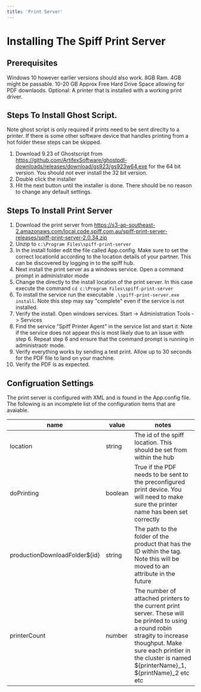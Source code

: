 ```yaml
---
title: 'Print Server'
---
```


# Installing The Spiff Print Server 

## Prerequisites
Windows 10 however earlier versions should also work.
8GB Ram. 4GB might be passable.
10-20 GB Approx Free Hard Drive Space allowing for PDF downlaods.
Optional: A printer that is installed with a working print driver.

## Steps To Install Ghost Script. 

Note ghost script is only required if prints need to be sent direclty to a printer. If there is some other software device that handles printing from a hot folder these steps can be skipped.

1. Download 9.23 of Ghostscript from https://github.com/ArtifexSoftware/ghostpdl-downloads/releases/download/gs923/gs923w64.exe for the 64 bit version. You should not ever install the 32 bit version.
2. Double click the installer 
3. Hit the next button until the installer is done. There should be no reason to change any default settings.

## Steps To Install Print Server

1. Download the print server from https://s3-ap-southeast-2.amazonaws.com/local.code.spiff.com.au/spiff-print-server-releases/spiff-print-server-2.0.34.zip
2. Unzip to `c:\Program Files\spiff-print-server`
3. In the install folder edit the file called App.config. Make sure to set the correct locationId according to the location details of your partner. This can be discovered by logging in to the spiff hub.
4. Next install the print server as a windows service. Open a command prompt in administrator mode
5. Change the directly to the install location of the print server. In this case execute the command `cd c:\Program Files\spiff-print-server`
6. To install the service run the executable `.\spiff-print-server.exe install`. Note this step may say "complete" even if the service is not installed.
7. Verify the install. Open windows services. Start -> Administration Tools -> Services
8. Find the service "Spiff Printer Agent" in the service list and start it. Note if the service does not appear this is most likely due to an issue with step 6. Repeat step 6 and ensure that the command prompt is running in administraotr mode.
9. Verify everything works by sending a test print. Allow up to 30 seconds for the PDF file to land on your machine.
10. Verify the PDF is as expected.

## Configruation Settings
The print server is configured with XML and is found in the App.config file. The following is an incomplete list of the configuration items that are avaiable.

|name|value|notes|
|----|----|----|
|location|string|The id of the spiff location. This should be set from within the hub|
|doPrinting|boolean|True if the PDF needs to be sent to the preconfigured print device. You will need to make sure the printer name has been set correctly|
|productionDownloadFolder${id}|string|The path to the folder of the product that has the ID within the tag. Note this will be moved to an attribute in the future|
|printerCount|number|The number of attached printers to the current print server. These will be printed to using a round robin stragity to increase thoughput. Make sure each printier in the cluster is named ${printerName}\_1, ${printName}\_2 etc etc|
